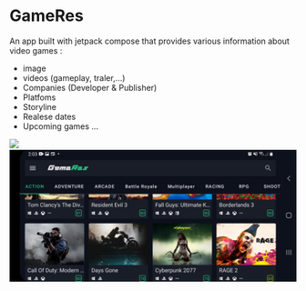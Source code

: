 # GameRes
An app built with jetpack compose that provides various information about video games :
 - image
 - videos (gameplay, traler,...)
 - Companies (Developer & Publisher)
 - Platfoms
 - Storyline
 - Realese dates
 - Upcoming games
 ...

<img src="https://github.com/sitatec/GameRes/blob/home/assets/compose_grid_demo.gif?raw=true" height="700">


<img  alt="Free Open source game app" src="https://github.com/sitatec/GameRes/blob/master/assets/gameres_screenshot_land.jpeg?raw=true"/>
